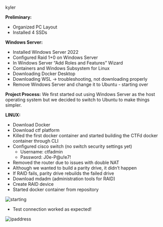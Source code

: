 kyler

**Preliminary:**
- Organized PC Layout
- Installed 4 SSDs

**Windows Server:**
- Installed Windows Server 2022
- Configured Raid 1+0 on Windows Server
- In Windows Server “Add Roles and Features” Wizard
- Containers and Windows Subsystem for Linux
- Downloading Docker Desktop
- Downloading WSL -> troubleshooting, not downloading properly
- Remove Windows Server and change it to Ubuntu - starting over

**Project Process:**
We first started out using Windows Server as the host operating system but we decided to switch to Ubuntu to make things simpler. 

**LINUX:**
- Download Docker
- Download ctf platform
- Killed the first docker container and started building the CTFd docker container through CLI
- Configured cisco switch (no switch security settings yet)
    - Username: ctfadmin
    - Password: J0e-P@u!e7!
- Removed the router due to issues with double NAT
- Although we wanted to build a parity drive, it didn’t happen
- If RAID fails, parity drive rebuilds the failed drive
- Download mdadm (administration tools for RAID)
- Create RAID device
- Started docker container from repository

![starting](https://github.com/crazycoderLucy/cvnetworking23-24/assets/117693275/3f7341e0-2eea-48d2-986e-b38e95fa2964)

- Test connection worked as expected!

![ipaddress](https://github.com/crazycoderLucy/cvnetworking23-24/assets/117693275/3126052c-1e2c-412b-be30-2a1dd81a5d57)

